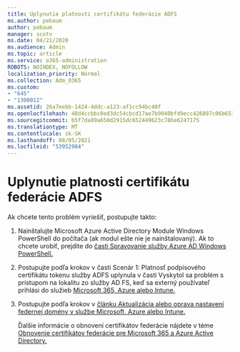 ```yaml
---
title: Uplynutie platnosti certifikátu federácie ADFS
ms.author: pebaum
author: pebaum
manager: scotv
ms.date: 04/21/2020
ms.audience: Admin
ms.topic: article
ms.service: o365-administration
ROBOTS: NOINDEX, NOFOLLOW
localization_priority: Normal
ms.collection: Adm_O365
ms.custom:
- "645"
- "1300012"
ms.assetid: 26a7eebb-1424-4ddc-a123-af1cc94bc40f
ms.openlocfilehash: 48d4ccbbc0ed3dc54cbcd17ae7b9040bfd9ecc426897c06b653bf40bc7d5e9b2
ms.sourcegitcommit: b5f7da89a650d2915dc652449623c78be6247175
ms.translationtype: MT
ms.contentlocale: sk-SK
ms.lasthandoff: 08/05/2021
ms.locfileid: "53952984"
---
```

# <a name="adfs-federation-certificate-expiring"></a>Uplynutie platnosti certifikátu federácie ADFS

Ak chcete tento problém vyriešiť, postupujte takto:
  
1. Nainštalujte Microsoft Azure Active Directory Module Windows PowerShell do počítača (ak modul ešte nie je nainštalovaný). Ak to chcete urobiť, prejdite do [časti Spravovanie služby Azure AD Windows PowerShell.](https://aka.ms/aadposh)

2. Postupujte podľa krokov v časti Scenár 1: Platnosť podpisového certifikátu tokenu služby ADFS uplynula v časti Vyskytol sa problém s prístupom na lokalitu zo služby AD FS, keď sa externý používateľ prihlási do služieb [Microsoft 365, Azure alebo Intune.](https://support.microsoft.com/help/2713898/there-was-a-problem-accessing-the-site-error-from-ad-fs-when-a-federat)

3. Postupujte podľa krokov v [článku Aktualizácia alebo oprava nastavení federnej domény v službe Microsoft, Azure alebo Intune.](https://docs.microsoft.com/office365/troubleshoot/security/update-federated-domain-office-365)

    Ďalšie informácie o obnovení certifikátov federácie nájdete v téme [Obnovenie certifikátov federácie pre Microsoft 365 a Azure Active Directory.](https://docs.microsoft.com/azure/active-directory/connect/active-directory-aadconnect-o365-certs)
